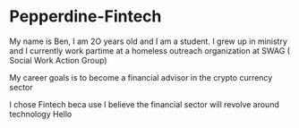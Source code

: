 # Pepperdine-Fintech
My name is Ben, I am 2O years old and I am a student. I grew up in ministry and I currently work partime at a homeless outreach organization at SWAG ( Social Work Action Group)

My career goals is to become a financial advisor in the crypto currency sector

I chose Fintech beca
use I believe the financial sector will revolve around technology
Hello

